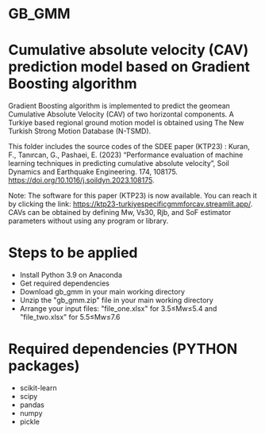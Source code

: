 # GB_GMM

# Cumulative absolute velocity (CAV) prediction model based on Gradient Boosting algorithm

Gradient Boosting algorithm is implemented to predict the geomean Cumulative Absolute Velocity (CAV) of two horizontal components. A Turkiye based regional ground motion model is obtained using The New Turkish Strong Motion Database (N-TSMD).

This folder includes the source codes of the SDEE paper (KTP23) : Kuran, F., Tanırcan, G., Pashaei, E. (2023) “Performance evaluation of machine learning techniques in predicting cumulative absolute velocity”, Soil Dynamics and Earthquake Engineering. 174, 108175. https://doi.org/10.1016/j.soildyn.2023.108175.

Note: The software for this paper (KTP23) is now available. You can reach it by clicking the link: https://ktp23-turkiyespecificgmmforcav.streamlit.app/. CAVs can be obtained by defining Mw, Vs30, Rjb, and SoF estimator parameters without using any program or library.

# Steps to be applied
- Install Python 3.9 on Anaconda
- Get required dependencies
- Download gb_gmm in your main working directory
- Unzip the "gb_gmm.zip" file in your main working directory
- Arrange your input files: "file_one.xlsx" for 3.5≤Mw≤5.4 and "file_two.xlsx" for 5.5≤Mw≤7.6

# Required dependencies (PYTHON packages)
- scikit-learn
- scipy
- pandas
- numpy
- pickle
